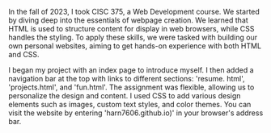 In the fall of 2023, I took CISC 375, a Web Development course. We 
started by diving deep into the essentials of webpage creation. We 
learned that HTML is used to structure content for display in web 
browsers, while CSS handles the styling. To apply these skills, we were 
tasked with building our own personal websites, aiming to get hands-on 
experience with both HTML and CSS.

I began my project with an index page to introduce myself. I then added a 
navigation bar at the top with links to different sections: 'resume.
html', 'projects.html', and 'fun.html'. The assignment was flexible, 
allowing us to personalize the design and content. I used CSS to add various design elements such as images, custom text styles, and color themes. You can visit the website by entering 'harn7606.github.io)' in your browser's address bar.
